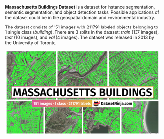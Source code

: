 **Massachusetts Buildings Dataset** is a dataset for instance segmentation, semantic segmentation, and object detection tasks. Possible applications of the dataset could be in the geospatial domain and environmental industry. 

The dataset consists of 151 images with 211791 labeled objects belonging to 1 single class (*building*). There are 3 splits in the dataset: *train* (137 images), *test* (10 images), and *val* (4 images). The dataset was released in 2013 by the University of Toronto.

<img src="https://github.com/dataset-ninja/massachusetts-buildings/raw/main/visualizations/poster.png">
